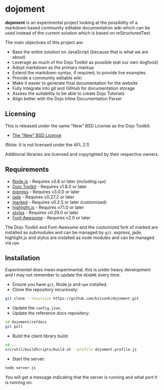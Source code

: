 # dojoment #

**dojoment** is an experimental project looking at the possibility of a markdown based community editable documentation wiki which can be used instead of the current solution which is based on reStructuredText.

The main objectives of this project are:
* Base the entire solution on JavaScript (because that is what we are about)
* Leverage as much of the Dojo Toolkit as possible (eat our own dogfood)
* Adopt markdown as the primary markup
* Extend the markdown syntax, if required, to provide live examples
* Provide a community editable wiki
* Make it easier to generate final documentation for the website
* Fully integrate into git and GitHub for documentation storage
* Assess the suitability to be able to create Dojo Tutorials
* Align better with the Dojo Inline Documentation Parser

## Licensing ##

This is released under the same "New" BSD License as the Dojo Toolkit:
* [The "New" BSD License][bsd]

(Note: It is not licensed under the AFL 2.1)

Additional libraries are licensed and copyrighted by their respective owners.

## Requirements ##

* [Node.js][nodejs] - Requires v0.8 or later (including `npm`)
* [Dojo Toolkit][dojo] - Requires v1.8.0 or later
* [express][express] - Requires v3.0.0 or later
* [jade][jade] - Requires v0.27.2 or later
* [marked][marked] - Requires v0.2.5 or later (customized)
* [highlight.js][hljs] - Requires v7.1.0 or later
* [stylus][stylus] - Requires v0.29.0 or later
* [Font-Awesome][fontawesome] - Requires v2.0 or later

The Dojo Toolkit and Font-Awesome and the customized fork of marked are installed as submodules and can be managed by `git`.  express, jade, highlight.js and stylus are installed as node modules and can be managed via `npm`.

## Installation ##

*Experimental* does mean experimental, this is under heavy development and I may not remember to update the `README` every time.

* Ensure you have `git`, Node.js and `npm` installed.
* Clone the repository recursively:

```bash
git clone --recursive https://github.com/kitsonk/dojoment.git
```

* Update the `config.json`.
* Update the reference docs repository:

```bash
cd dojoment/refdocs
git pull
```

* Build the client library build:

```bash
cd ..
src/util/buildScripts/build.sh --profile dojoment.profile.js
```

* Start the server:

```bash
node server.js
```

You will get a message indicating that the server is running and what port it is running on.

[bsd]: /kitsonk/dojoment/blob/master/LICENSE
[nodejs]: http://nodejs.org/download/
[dojo]: http://dojotoolkit.org/download/
[express]: http://expressjs.com/
[jade]: http://jade-lang.com/
[marked]: https://github.com/chjj/marked/
[hljs]: http://softwaremaniacs.org/soft/highlight/en/
[stylus]: http://learnboost.github.com/stylus/
[fontawesome]: http://fortawesome.github.com/Font-Awesome/
